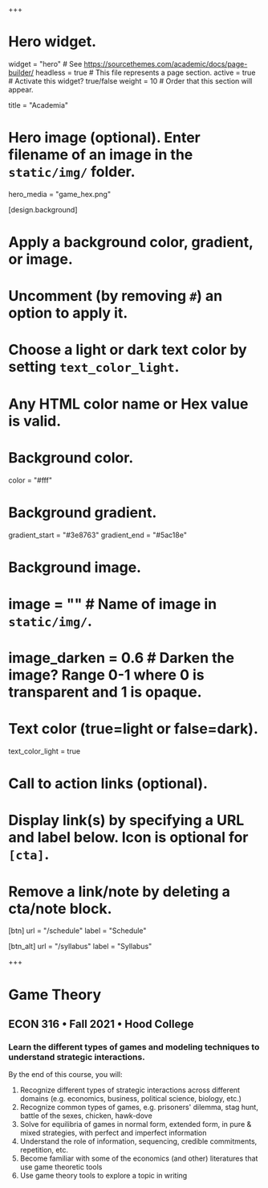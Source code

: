 +++
# Hero widget.
widget = "hero"  # See https://sourcethemes.com/academic/docs/page-builder/
headless = true  # This file represents a page section.
active = true  # Activate this widget? true/false
weight = 10  # Order that this section will appear.

title = "Academia"

# Hero image (optional). Enter filename of an image in the `static/img/` folder.
hero_media = "game_hex.png"

[design.background]
  # Apply a background color, gradient, or image.
  #   Uncomment (by removing `#`) an option to apply it.
  #   Choose a light or dark text color by setting `text_color_light`.
  #   Any HTML color name or Hex value is valid.

  # Background color.
  color = "#fff"
  
  # Background gradient.
   gradient_start = "#3e8763"
   gradient_end = "#5ac18e"
  
  # Background image.
  # image = ""  # Name of image in `static/img/`.
  # image_darken = 0.6  # Darken the image? Range 0-1 where 0 is transparent and 1 is opaque.

  # Text color (true=light or false=dark).
  text_color_light = true

# Call to action links (optional).
#   Display link(s) by specifying a URL and label below. Icon is optional for `[cta]`.
#   Remove a link/note by deleting a cta/note block.
[btn]
  url = "/schedule"
  label = "Schedule"
  
[btn_alt]
  url = "/syllabus"
  label = "Syllabus"

+++

# Game Theory

## ECON 316 • Fall 2021 • Hood College

### Learn the different types of games and modeling techniques to understand strategic interactions.

By the end of this course, you will:

1. Recognize different types of strategic interactions across different domains (e.g. economics, business, political science, biology, etc.)
2. Recognize common types of games, e.g. prisoners' dilemma, stag hunt, battle of the sexes, chicken, hawk-dove
3. Solve for equilibria of games in normal form, extended form, in pure & mixed strategies, with perfect and imperfect information
4. Understand the role of information, sequencing, credible commitments, repetition, etc.
5. Become familiar with some of the economics (and other) literatures that use game theoretic tools
6. Use game theory tools to explore a topic in writing
